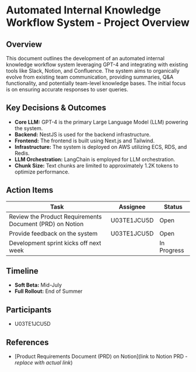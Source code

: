 # Automated Internal Knowledge Workflow System - Project Overview

## Overview

This document outlines the development of an automated internal knowledge workflow system leveraging GPT-4 and integrating with existing tools like Slack, Notion, and Confluence. The system aims to organically evolve from existing team communication, providing summaries, Q&A functionality, and potentially team-level knowledge bases. The initial focus is on ensuring accurate responses to user queries.

## Key Decisions & Outcomes

*   **Core LLM:** GPT-4 is the primary Large Language Model (LLM) powering the system.
*   **Backend:** NestJS is used for the backend infrastructure.
*   **Frontend:** The frontend is built using Next.js and Tailwind.
*   **Infrastructure:** The system is deployed on AWS utilizing ECS, RDS, and Redis.
*   **LLM Orchestration:** LangChain is employed for LLM orchestration.
*   **Chunk Size:** Text chunks are limited to approximately 1.2K tokens to optimize performance.

## Action Items

| Task | Assignee | Status | 
|---|---|---|
| Review the Product Requirements Document (PRD) on Notion | U03TE1JCU5D | Open |
| Provide feedback on the system | U03TE1JCU5D | Open |
| Development sprint kicks off next week |  | In Progress |

## Timeline

*   **Soft Beta:** Mid-July
*   **Full Rollout:** End of Summer

## Participants

*   U03TE1JCU5D

## References

*   [Product Requirements Document (PRD) on Notion](link to Notion PRD - *replace with actual link*)
